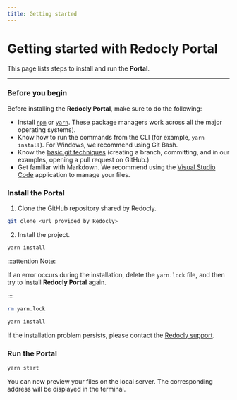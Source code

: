```yaml
---
title: Getting started
---
```


# Getting started with **Redocly Portal**

This page lists steps to install and run the **Portal**.

---

### Before you begin ###

Before installing the **Redocly Portal**, make sure to do the following:

* Install [`npm`](https://www.npmjs.com/get-npm) or [`yarn`](https://yarnpkg.com/lang/en/docs/install/#windows-stable). These package managers work across all the major operating systems).
* Know how to run the commands from the CLI (for example, `yarn install`). For Windows, we recommend using Git Bash.
* Know the [basic git techniques](https://docs.gitlab.com/ee/gitlab-basics/start-using-git.html) (creating a branch, committing, and in our examples, opening a pull request on GitHub.)
* Get familiar with Markdown. We recommend using the [Visual Studio Code](https://code.visualstudio.com/download) application to manage your files.

<!-- /to do: add links to additional info to the each item./
If any of these assumptions are incorrect, please let us know and we can find resources to help you acquire that knowledge. -->

### Install the Portal ###

1. Clone the GitHub repository shared by Redocly.

```bash
git clone <url provided by Redocly>
```
2. Install the project.

```bash
yarn install
```

:::attention Note:

If an error occurs during the installation, delete the `yarn.lock` file, and then try to install **Redocly Portal** again.

:::

```bash Remove yarn.lock
rm yarn.lock
```
```bash yarn install
yarn install
```
If the installation problem persists, please contact the [Redocly support](https://redoc.ly/contact-us).

### Run the **Portal** ###

```bash
yarn start
```
You can now preview your files on the local server. The corresponding address will be displayed in the terminal.

